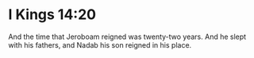 # I Kings 14:20

And the time that Jeroboam reigned was twenty-two years. And he slept with his fathers, and Nadab his son reigned in his place.
